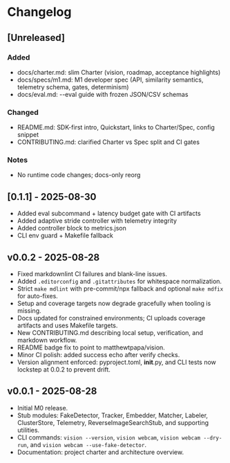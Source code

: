# Changelog

## [Unreleased]

### Added

- docs/charter.md: slim Charter (vision, roadmap, acceptance highlights)
- docs/specs/m1.md: M1 developer spec (API, similarity semantics, telemetry schema, gates, determinism)
- docs/eval.md: --eval guide with frozen JSON/CSV schemas

### Changed

- README.md: SDK-first intro, Quickstart, links to Charter/Spec, config snippet
- CONTRIBUTING.md: clarified Charter vs Spec split and CI gates

### Notes

- No runtime code changes; docs-only reorg

## [0.1.1] - 2025-08-30

- Added eval subcommand + latency budget gate with CI artifacts
- Added adaptive stride controller with telemetry integrity
- Added controller block to metrics.json
- CLI env guard + Makefile fallback

## v0.0.2 - 2025-08-28

- Fixed markdownlint CI failures and blank-line issues.
- Added `.editorconfig` and `.gitattributes` for whitespace normalization.
- Strict `make mdlint` with pre-commit/npx fallback and optional `make mdfix` for auto-fixes.
- Setup and coverage targets now degrade gracefully when tooling is missing.
- Docs updated for constrained environments; CI uploads coverage artifacts and uses Makefile targets.
- New CONTRIBUTING.md describing local setup, verification, and markdown workflow.
- README badge fix to point to matthewtpapa/vision.
- Minor CI polish: added success echo after verify checks.
- Version alignment enforced: pyproject.toml, __init__.py, and CLI tests now lockstep at 0.0.2 to prevent drift.

## v0.0.1 - 2025-08-28

- Initial M0 release.
- Stub modules: FakeDetector, Tracker, Embedder, Matcher, Labeler, ClusterStore, Telemetry, ReverseImageSearchStub, and supporting utilities.
- CLI commands: `vision --version`, `vision webcam`, `vision webcam --dry-run`, and `vision webcam --use-fake-detector`.
- Documentation: project charter and architecture overview.
